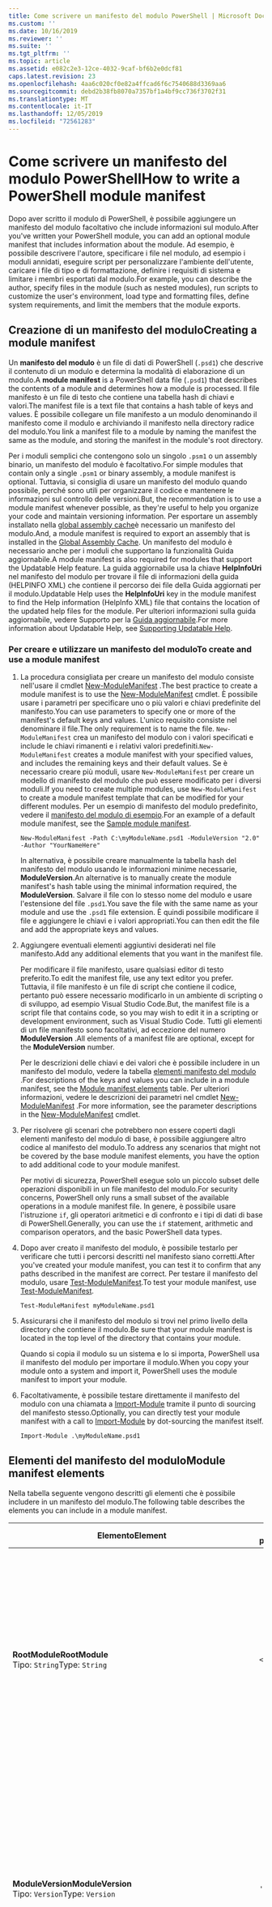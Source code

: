 ```yaml
---
title: Come scrivere un manifesto del modulo PowerShell | Microsoft Docs
ms.custom: ''
ms.date: 10/16/2019
ms.reviewer: ''
ms.suite: ''
ms.tgt_pltfrm: ''
ms.topic: article
ms.assetid: e082c2e3-12ce-4032-9caf-bf6b2e0dcf81
caps.latest.revision: 23
ms.openlocfilehash: 4aa6c020cf0e82a4ffcad6f6c7540688d3369aa6
ms.sourcegitcommit: debd2b38fb8070a7357bf1a4bf9cc736f3702f31
ms.translationtype: MT
ms.contentlocale: it-IT
ms.lasthandoff: 12/05/2019
ms.locfileid: "72561283"
---
```

# <a name="how-to-write-a-powershell-module-manifest"></a><span data-ttu-id="00ab6-102">Come scrivere un manifesto del modulo PowerShell</span><span class="sxs-lookup"><span data-stu-id="00ab6-102">How to write a PowerShell module manifest</span></span>

<span data-ttu-id="00ab6-103">Dopo aver scritto il modulo di PowerShell, è possibile aggiungere un manifesto del modulo facoltativo che include informazioni sul modulo.</span><span class="sxs-lookup"><span data-stu-id="00ab6-103">After you've written your PowerShell module, you can add an optional module manifest that includes information about the module.</span></span> <span data-ttu-id="00ab6-104">Ad esempio, è possibile descrivere l'autore, specificare i file nel modulo, ad esempio i moduli annidati, eseguire script per personalizzare l'ambiente dell'utente, caricare i file di tipo e di formattazione, definire i requisiti di sistema e limitare i membri esportati dal modulo.</span><span class="sxs-lookup"><span data-stu-id="00ab6-104">For example, you can describe the author, specify files in the module (such as nested modules), run scripts to customize the user's environment, load type and formatting files, define system requirements, and limit the members that the module exports.</span></span>

## <a name="creating-a-module-manifest"></a><span data-ttu-id="00ab6-105">Creazione di un manifesto del modulo</span><span class="sxs-lookup"><span data-stu-id="00ab6-105">Creating a module manifest</span></span>

<span data-ttu-id="00ab6-106">Un **manifesto del modulo** è un file di dati di PowerShell (`.psd1`) che descrive il contenuto di un modulo e determina la modalità di elaborazione di un modulo.</span><span class="sxs-lookup"><span data-stu-id="00ab6-106">A **module manifest** is a PowerShell data file (`.psd1`) that describes the contents of a module and determines how a module is processed.</span></span> <span data-ttu-id="00ab6-107">Il file manifesto è un file di testo che contiene una tabella hash di chiavi e valori.</span><span class="sxs-lookup"><span data-stu-id="00ab6-107">The manifest file is a text file that contains a hash table of keys and values.</span></span> <span data-ttu-id="00ab6-108">È possibile collegare un file manifesto a un modulo denominando il manifesto come il modulo e archiviando il manifesto nella directory radice del modulo.</span><span class="sxs-lookup"><span data-stu-id="00ab6-108">You link a manifest file to a module by naming the manifest the same as the module, and storing the manifest in the module's root directory.</span></span>

<span data-ttu-id="00ab6-109">Per i moduli semplici che contengono solo un singolo `.psm1` o un assembly binario, un manifesto del modulo è facoltativo.</span><span class="sxs-lookup"><span data-stu-id="00ab6-109">For simple modules that contain only a single `.psm1` or binary assembly, a module manifest is optional.</span></span> <span data-ttu-id="00ab6-110">Tuttavia, si consiglia di usare un manifesto del modulo quando possibile, perché sono utili per organizzare il codice e mantenere le informazioni sul controllo delle versioni.</span><span class="sxs-lookup"><span data-stu-id="00ab6-110">But, the recommendation is to use a module manifest whenever possible, as they're useful to help you organize your code and maintain versioning information.</span></span> <span data-ttu-id="00ab6-111">Per esportare un assembly installato nella [global assembly cache](/dotnet/framework/app-domains/gac)è necessario un manifesto del modulo.</span><span class="sxs-lookup"><span data-stu-id="00ab6-111">And, a module manifest is required to export an assembly that is installed in the [Global Assembly Cache](/dotnet/framework/app-domains/gac).</span></span> <span data-ttu-id="00ab6-112">Un manifesto del modulo è necessario anche per i moduli che supportano la funzionalità Guida aggiornabile.</span><span class="sxs-lookup"><span data-stu-id="00ab6-112">A module manifest is also required for modules that support the Updatable Help feature.</span></span> <span data-ttu-id="00ab6-113">La guida aggiornabile usa la chiave **HelpInfoUri** nel manifesto del modulo per trovare il file di informazioni della guida (HELPINFO XML) che contiene il percorso dei file della Guida aggiornati per il modulo.</span><span class="sxs-lookup"><span data-stu-id="00ab6-113">Updatable Help uses the **HelpInfoUri** key in the module manifest to find the Help information (HelpInfo XML) file that contains the location of the updated help files for the module.</span></span> <span data-ttu-id="00ab6-114">Per ulteriori informazioni sulla guida aggiornabile, vedere Supporto per la [Guida aggiornabile](./supporting-updatable-help.md).</span><span class="sxs-lookup"><span data-stu-id="00ab6-114">For more information about Updatable Help, see [Supporting Updatable Help](./supporting-updatable-help.md).</span></span>

### <a name="to-create-and-use-a-module-manifest"></a><span data-ttu-id="00ab6-115">Per creare e utilizzare un manifesto del modulo</span><span class="sxs-lookup"><span data-stu-id="00ab6-115">To create and use a module manifest</span></span>

1. <span data-ttu-id="00ab6-116">La procedura consigliata per creare un manifesto del modulo consiste nell'usare il cmdlet [New-ModuleManifest](/powershell/module/Microsoft.PowerShell.Core/New-ModuleManifest) .</span><span class="sxs-lookup"><span data-stu-id="00ab6-116">The best practice to create a module manifest is to use the [New-ModuleManifest](/powershell/module/Microsoft.PowerShell.Core/New-ModuleManifest) cmdlet.</span></span> <span data-ttu-id="00ab6-117">È possibile usare i parametri per specificare uno o più valori e chiavi predefinite del manifesto.</span><span class="sxs-lookup"><span data-stu-id="00ab6-117">You can use parameters to specify one or more of the manifest's default keys and values.</span></span> <span data-ttu-id="00ab6-118">L'unico requisito consiste nel denominare il file.</span><span class="sxs-lookup"><span data-stu-id="00ab6-118">The only requirement is to name the file.</span></span> <span data-ttu-id="00ab6-119">`New-ModuleManifest` crea un manifesto del modulo con i valori specificati e include le chiavi rimanenti e i relativi valori predefiniti.</span><span class="sxs-lookup"><span data-stu-id="00ab6-119">`New-ModuleManifest` creates a module manifest with your specified values, and includes the remaining keys and their default values.</span></span> <span data-ttu-id="00ab6-120">Se è necessario creare più moduli, usare `New-ModuleManifest` per creare un modello di manifesto del modulo che può essere modificato per i diversi moduli.</span><span class="sxs-lookup"><span data-stu-id="00ab6-120">If you need to create multiple modules, use `New-ModuleManifest` to create a module manifest template that can be modified for your different modules.</span></span> <span data-ttu-id="00ab6-121">Per un esempio di manifesto del modulo predefinito, vedere il [manifesto del modulo di esempio](#sample-module-manifest).</span><span class="sxs-lookup"><span data-stu-id="00ab6-121">For an example of a default module manifest, see the [Sample module manifest](#sample-module-manifest).</span></span>

   `New-ModuleManifest -Path C:\myModuleName.psd1 -ModuleVersion "2.0" -Author "YourNameHere"`

   <span data-ttu-id="00ab6-122">In alternativa, è possibile creare manualmente la tabella hash del manifesto del modulo usando le informazioni minime necessarie, **ModuleVersion**.</span><span class="sxs-lookup"><span data-stu-id="00ab6-122">An alternative is to manually create the module manifest's hash table using the minimal information required, the **ModuleVersion**.</span></span> <span data-ttu-id="00ab6-123">Salvare il file con lo stesso nome del modulo e usare l'estensione del file `.psd1`.</span><span class="sxs-lookup"><span data-stu-id="00ab6-123">You save the file with the same name as your module and use the `.psd1` file extension.</span></span> <span data-ttu-id="00ab6-124">È quindi possibile modificare il file e aggiungere le chiavi e i valori appropriati.</span><span class="sxs-lookup"><span data-stu-id="00ab6-124">You can then edit the file and add the appropriate keys and values.</span></span>

1. <span data-ttu-id="00ab6-125">Aggiungere eventuali elementi aggiuntivi desiderati nel file manifesto.</span><span class="sxs-lookup"><span data-stu-id="00ab6-125">Add any additional elements that you want in the manifest file.</span></span>

   <span data-ttu-id="00ab6-126">Per modificare il file manifesto, usare qualsiasi editor di testo preferito.</span><span class="sxs-lookup"><span data-stu-id="00ab6-126">To edit the manifest file, use any text editor you prefer.</span></span> <span data-ttu-id="00ab6-127">Tuttavia, il file manifesto è un file di script che contiene il codice, pertanto può essere necessario modificarlo in un ambiente di scripting o di sviluppo, ad esempio Visual Studio Code.</span><span class="sxs-lookup"><span data-stu-id="00ab6-127">But, the manifest file is a script file that contains code, so you may wish to edit it in a scripting or development environment, such as Visual Studio Code.</span></span> <span data-ttu-id="00ab6-128">Tutti gli elementi di un file manifesto sono facoltativi, ad eccezione del numero **ModuleVersion** .</span><span class="sxs-lookup"><span data-stu-id="00ab6-128">All elements of a manifest file are optional, except for the **ModuleVersion** number.</span></span>

   <span data-ttu-id="00ab6-129">Per le descrizioni delle chiavi e dei valori che è possibile includere in un manifesto del modulo, vedere la tabella [elementi manifesto del modulo](#module-manifest-elements) .</span><span class="sxs-lookup"><span data-stu-id="00ab6-129">For descriptions of the keys and values you can include in a module manifest, see the [Module manifest elements](#module-manifest-elements) table.</span></span> <span data-ttu-id="00ab6-130">Per ulteriori informazioni, vedere le descrizioni dei parametri nel cmdlet [New-ModuleManifest](/powershell/module/Microsoft.PowerShell.Core/New-ModuleManifest) .</span><span class="sxs-lookup"><span data-stu-id="00ab6-130">For more information, see the parameter descriptions in the [New-ModuleManifest](/powershell/module/Microsoft.PowerShell.Core/New-ModuleManifest) cmdlet.</span></span>

1. <span data-ttu-id="00ab6-131">Per risolvere gli scenari che potrebbero non essere coperti dagli elementi manifesto del modulo di base, è possibile aggiungere altro codice al manifesto del modulo.</span><span class="sxs-lookup"><span data-stu-id="00ab6-131">To address any scenarios that might not be covered by the base module manifest elements, you have the option to add additional code to your module manifest.</span></span>

   <span data-ttu-id="00ab6-132">Per motivi di sicurezza, PowerShell esegue solo un piccolo subset delle operazioni disponibili in un file manifesto del modulo.</span><span class="sxs-lookup"><span data-stu-id="00ab6-132">For security concerns, PowerShell only runs a small subset of the available operations in a module manifest file.</span></span> <span data-ttu-id="00ab6-133">In genere, è possibile usare l'istruzione `if`, gli operatori aritmetici e di confronto e i tipi di dati di base di PowerShell.</span><span class="sxs-lookup"><span data-stu-id="00ab6-133">Generally, you can use the `if` statement, arithmetic and comparison operators, and the basic PowerShell data types.</span></span>

1. <span data-ttu-id="00ab6-134">Dopo aver creato il manifesto del modulo, è possibile testarlo per verificare che tutti i percorsi descritti nel manifesto siano corretti.</span><span class="sxs-lookup"><span data-stu-id="00ab6-134">After you've created your module manifest, you can test it to confirm that any paths described in the manifest are correct.</span></span> <span data-ttu-id="00ab6-135">Per testare il manifesto del modulo, usare [Test-ModuleManifest](/powershell/module/Microsoft.PowerShell.Core/Test-ModuleManifest).</span><span class="sxs-lookup"><span data-stu-id="00ab6-135">To test your module manifest, use [Test-ModuleManifest](/powershell/module/Microsoft.PowerShell.Core/Test-ModuleManifest).</span></span>

   `Test-ModuleManifest myModuleName.psd1`

1. <span data-ttu-id="00ab6-136">Assicurarsi che il manifesto del modulo si trovi nel primo livello della directory che contiene il modulo.</span><span class="sxs-lookup"><span data-stu-id="00ab6-136">Be sure that your module manifest is located in the top level of the directory that contains your module.</span></span>

   <span data-ttu-id="00ab6-137">Quando si copia il modulo su un sistema e lo si importa, PowerShell usa il manifesto del modulo per importare il modulo.</span><span class="sxs-lookup"><span data-stu-id="00ab6-137">When you copy your module onto a system and import it, PowerShell uses the module manifest to import your module.</span></span>

1. <span data-ttu-id="00ab6-138">Facoltativamente, è possibile testare direttamente il manifesto del modulo con una chiamata a [Import-Module](/powershell/module/Microsoft.PowerShell.Core/Import-Module) tramite il punto di sourcing del manifesto stesso.</span><span class="sxs-lookup"><span data-stu-id="00ab6-138">Optionally, you can directly test your module manifest with a call to [Import-Module](/powershell/module/Microsoft.PowerShell.Core/Import-Module) by dot-sourcing the manifest itself.</span></span>

   `Import-Module .\myModuleName.psd1`

## <a name="module-manifest-elements"></a><span data-ttu-id="00ab6-139">Elementi del manifesto del modulo</span><span class="sxs-lookup"><span data-stu-id="00ab6-139">Module manifest elements</span></span>

<span data-ttu-id="00ab6-140">Nella tabella seguente vengono descritti gli elementi che è possibile includere in un manifesto del modulo.</span><span class="sxs-lookup"><span data-stu-id="00ab6-140">The following table describes the elements you can include in a module manifest.</span></span>

|<span data-ttu-id="00ab6-141">Elemento</span><span class="sxs-lookup"><span data-stu-id="00ab6-141">Element</span></span>|<span data-ttu-id="00ab6-142">Valore predefinito</span><span class="sxs-lookup"><span data-stu-id="00ab6-142">Default</span></span>|<span data-ttu-id="00ab6-143">Description</span><span class="sxs-lookup"><span data-stu-id="00ab6-143">Description</span></span>|
|-------------|-------------|-----------------|
|<span data-ttu-id="00ab6-144">**RootModule**</span><span class="sxs-lookup"><span data-stu-id="00ab6-144">**RootModule**</span></span><br /> <span data-ttu-id="00ab6-145">Tipo: `String`</span><span class="sxs-lookup"><span data-stu-id="00ab6-145">Type: `String`</span></span>|`<empty string>`|<span data-ttu-id="00ab6-146">File del modulo di script o del modulo binario associato a questo manifesto.</span><span class="sxs-lookup"><span data-stu-id="00ab6-146">Script module or binary module file associated with this manifest.</span></span> <span data-ttu-id="00ab6-147">Le versioni precedenti di PowerShell denominavano questo elemento **ModuleToProcess**.</span><span class="sxs-lookup"><span data-stu-id="00ab6-147">Previous versions of PowerShell called this element the **ModuleToProcess**.</span></span><br /> <span data-ttu-id="00ab6-148">I tipi possibili per il modulo radice possono essere vuoti, che consente di creare un modulo **manifesto** , il nome di un modulo di script (`.psm1`) o il nome di un modulo binario (`.exe` o `.dll`).</span><span class="sxs-lookup"><span data-stu-id="00ab6-148">Possible types for the root module can be empty, which creates a **Manifest** module, the name of a script module (`.psm1`), or the name of a binary module (`.exe` or `.dll`).</span></span> <span data-ttu-id="00ab6-149">L'inserimento del nome di un manifesto del modulo (`.psd1`) o di un file di script (`.ps1`) in questo elemento causa un errore.</span><span class="sxs-lookup"><span data-stu-id="00ab6-149">Placing the name of a module manifest (`.psd1`) or a script file (`.ps1`) in this element causes an error.</span></span> <br /> <span data-ttu-id="00ab6-150">Esempio: `RootModule = 'ScriptModule.psm1'`</span><span class="sxs-lookup"><span data-stu-id="00ab6-150">Example: `RootModule = 'ScriptModule.psm1'`</span></span>|
|<span data-ttu-id="00ab6-151">**ModuleVersion**</span><span class="sxs-lookup"><span data-stu-id="00ab6-151">**ModuleVersion**</span></span><br /> <span data-ttu-id="00ab6-152">Tipo: `Version`</span><span class="sxs-lookup"><span data-stu-id="00ab6-152">Type: `Version`</span></span>|`'0.0.1'`|<span data-ttu-id="00ab6-153">Numero di versione del modulo.</span><span class="sxs-lookup"><span data-stu-id="00ab6-153">Version number of this module.</span></span> <span data-ttu-id="00ab6-154">Se non si specifica un valore, `New-ModuleManifest` usa il valore predefinito.</span><span class="sxs-lookup"><span data-stu-id="00ab6-154">If a value isn't specified, `New-ModuleManifest` uses the default.</span></span> <span data-ttu-id="00ab6-155">La stringa deve essere in grado di eseguire la conversione al tipo `Version` ad esempio `#.#.#.#.#`.</span><span class="sxs-lookup"><span data-stu-id="00ab6-155">The string must be able to convert to the type `Version` for example `#.#.#.#.#`.</span></span> <span data-ttu-id="00ab6-156">`Import-Module` carica il primo modulo rilevato nell' **$PSModulePath** che corrisponde al nome e ha almeno un valore di **ModuleVersion**come parametro **MinimumVersion** .</span><span class="sxs-lookup"><span data-stu-id="00ab6-156">`Import-Module` loads the first module it finds on the **$PSModulePath** that matches the name, and has at least as high a **ModuleVersion**, as the **MinimumVersion** parameter.</span></span> <span data-ttu-id="00ab6-157">Per importare una versione specifica, usare il parametro **RequiredVersion** del cmdlet `Import-Module`.</span><span class="sxs-lookup"><span data-stu-id="00ab6-157">To import a specific version, use the `Import-Module` cmdlet's **RequiredVersion** parameter.</span></span><br /> <span data-ttu-id="00ab6-158">Esempio: `ModuleVersion = '1.0'`</span><span class="sxs-lookup"><span data-stu-id="00ab6-158">Example: `ModuleVersion = '1.0'`</span></span>|
|<span data-ttu-id="00ab6-159">**GUID**</span><span class="sxs-lookup"><span data-stu-id="00ab6-159">**GUID**</span></span><br /> <span data-ttu-id="00ab6-160">Tipo: `GUID`</span><span class="sxs-lookup"><span data-stu-id="00ab6-160">Type: `GUID`</span></span>|`'<GUID>'`|<span data-ttu-id="00ab6-161">ID usato per identificare in modo univoco il modulo.</span><span class="sxs-lookup"><span data-stu-id="00ab6-161">ID used to uniquely identify this module.</span></span> <span data-ttu-id="00ab6-162">Se non si specifica un valore, `New-ModuleManifest` genera automaticamente il valore.</span><span class="sxs-lookup"><span data-stu-id="00ab6-162">If a value isn't specified, `New-ModuleManifest` autogenerates the value.</span></span> <span data-ttu-id="00ab6-163">Attualmente non è possibile importare un modulo per **GUID**.</span><span class="sxs-lookup"><span data-stu-id="00ab6-163">You can't currently import a module by **GUID**.</span></span> <br /> <span data-ttu-id="00ab6-164">Esempio: `GUID = 'cfc45206-1e49-459d-a8ad-5b571ef94857'`</span><span class="sxs-lookup"><span data-stu-id="00ab6-164">Example: `GUID = 'cfc45206-1e49-459d-a8ad-5b571ef94857'`</span></span>|
|<span data-ttu-id="00ab6-165">**Autore**</span><span class="sxs-lookup"><span data-stu-id="00ab6-165">**Author**</span></span><br /> <span data-ttu-id="00ab6-166">Tipo: `String`</span><span class="sxs-lookup"><span data-stu-id="00ab6-166">Type: `String`</span></span>|`'<Current user>'`|<span data-ttu-id="00ab6-167">Autore del modulo.</span><span class="sxs-lookup"><span data-stu-id="00ab6-167">Author of this module.</span></span> <span data-ttu-id="00ab6-168">Se non si specifica un valore, `New-ModuleManifest` utilizza l'utente corrente.</span><span class="sxs-lookup"><span data-stu-id="00ab6-168">If a value isn't specified, `New-ModuleManifest` uses the current user.</span></span> <br /> <span data-ttu-id="00ab6-169">Esempio: `Author = 'AuthorNameHere'`</span><span class="sxs-lookup"><span data-stu-id="00ab6-169">Example: `Author = 'AuthorNameHere'`</span></span>|
|<span data-ttu-id="00ab6-170">**CompanyName**</span><span class="sxs-lookup"><span data-stu-id="00ab6-170">**CompanyName**</span></span><br /> <span data-ttu-id="00ab6-171">Tipo: `String`</span><span class="sxs-lookup"><span data-stu-id="00ab6-171">Type: `String`</span></span>|`'Unknown'`|<span data-ttu-id="00ab6-172">Società o fornitore di questo modulo.</span><span class="sxs-lookup"><span data-stu-id="00ab6-172">Company or vendor of this module.</span></span> <span data-ttu-id="00ab6-173">Se non si specifica un valore, `New-ModuleManifest` usa il valore predefinito.</span><span class="sxs-lookup"><span data-stu-id="00ab6-173">If a value isn't specified, `New-ModuleManifest` uses the default.</span></span><br /> <span data-ttu-id="00ab6-174">Esempio: `CompanyName = 'Fabrikam'`</span><span class="sxs-lookup"><span data-stu-id="00ab6-174">Example: `CompanyName = 'Fabrikam'`</span></span>|
|<span data-ttu-id="00ab6-175">**Copyright**</span><span class="sxs-lookup"><span data-stu-id="00ab6-175">**Copyright**</span></span><br /> <span data-ttu-id="00ab6-176">Tipo: `String`</span><span class="sxs-lookup"><span data-stu-id="00ab6-176">Type: `String`</span></span>|`'(c) <Author>. All rights reserved.'`| <span data-ttu-id="00ab6-177">Dichiarazione del copyright per questo modulo.</span><span class="sxs-lookup"><span data-stu-id="00ab6-177">Copyright statement for this module.</span></span> <span data-ttu-id="00ab6-178">Se non si specifica un valore, `New-ModuleManifest` utilizza l'impostazione predefinita con l'utente corrente come `<Author>`.</span><span class="sxs-lookup"><span data-stu-id="00ab6-178">If a value isn't specified, `New-ModuleManifest` uses the default with the current user as the `<Author>`.</span></span> <span data-ttu-id="00ab6-179">Per specificare un autore, usare il parametro **Author** .</span><span class="sxs-lookup"><span data-stu-id="00ab6-179">To specify an author, use the **Author** parameter.</span></span> <br /> <span data-ttu-id="00ab6-180">Esempio: `Copyright = '2019 AuthorName. All rights reserved.'`</span><span class="sxs-lookup"><span data-stu-id="00ab6-180">Example: `Copyright = '2019 AuthorName. All rights reserved.'`</span></span>|
|<span data-ttu-id="00ab6-181">**Descrizione**</span><span class="sxs-lookup"><span data-stu-id="00ab6-181">**Description**</span></span><br /> <span data-ttu-id="00ab6-182">Tipo: `String`</span><span class="sxs-lookup"><span data-stu-id="00ab6-182">Type: `String`</span></span>|`<empty string>`|<span data-ttu-id="00ab6-183">Descrizione della funzionalità fornita da questo modulo.</span><span class="sxs-lookup"><span data-stu-id="00ab6-183">Description of the functionality provided by this module.</span></span><br /> <span data-ttu-id="00ab6-184">Esempio: `Description = 'This is the module's description.'`</span><span class="sxs-lookup"><span data-stu-id="00ab6-184">Example: `Description = 'This is the module's description.'`</span></span>|
|<span data-ttu-id="00ab6-185">**PowerShellVersion**</span><span class="sxs-lookup"><span data-stu-id="00ab6-185">**PowerShellVersion**</span></span><br /> <span data-ttu-id="00ab6-186">Tipo: `Version`</span><span class="sxs-lookup"><span data-stu-id="00ab6-186">Type: `Version`</span></span>|`<empty string>`|<span data-ttu-id="00ab6-187">Versione minima del motore di PowerShell richiesta da questo modulo.</span><span class="sxs-lookup"><span data-stu-id="00ab6-187">Minimum version of the PowerShell engine required by this module.</span></span> <span data-ttu-id="00ab6-188">I valori validi sono 1,0, 2,0, 3,0, 4,0, 5,0, 5,1, 6 e 7.</span><span class="sxs-lookup"><span data-stu-id="00ab6-188">Valid values are 1.0, 2.0, 3.0, 4.0, 5.0, 5.1, 6, and 7.</span></span><br /> <span data-ttu-id="00ab6-189">Esempio: `PowerShellVersion = '5.0'`</span><span class="sxs-lookup"><span data-stu-id="00ab6-189">Example: `PowerShellVersion = '5.0'`</span></span>|
|<span data-ttu-id="00ab6-190">**PowerShellHostName**</span><span class="sxs-lookup"><span data-stu-id="00ab6-190">**PowerShellHostName**</span></span><br /> <span data-ttu-id="00ab6-191">Tipo: `String`</span><span class="sxs-lookup"><span data-stu-id="00ab6-191">Type: `String`</span></span>|`<empty string>`|<span data-ttu-id="00ab6-192">Nome dell'host PowerShell richiesto da questo modulo.</span><span class="sxs-lookup"><span data-stu-id="00ab6-192">Name of the PowerShell host required by this module.</span></span> <span data-ttu-id="00ab6-193">Questo nome viene fornito da PowerShell.</span><span class="sxs-lookup"><span data-stu-id="00ab6-193">This name is provided by PowerShell.</span></span> <span data-ttu-id="00ab6-194">Per trovare il nome di un programma host, nel programma digitare: `$host.name`.</span><span class="sxs-lookup"><span data-stu-id="00ab6-194">To find the name of a host program, in the program, type: `$host.name`.</span></span><br /> <span data-ttu-id="00ab6-195">Esempio: `PowerShellHostName = 'ConsoleHost'`</span><span class="sxs-lookup"><span data-stu-id="00ab6-195">Example: `PowerShellHostName = 'ConsoleHost'`</span></span>|
|<span data-ttu-id="00ab6-196">**PowerShellHostVersion**</span><span class="sxs-lookup"><span data-stu-id="00ab6-196">**PowerShellHostVersion**</span></span><br /> <span data-ttu-id="00ab6-197">Tipo: `Version`</span><span class="sxs-lookup"><span data-stu-id="00ab6-197">Type: `Version`</span></span>|`<empty string>`|<span data-ttu-id="00ab6-198">Versione minima dell'host PowerShell richiesta da questo modulo.</span><span class="sxs-lookup"><span data-stu-id="00ab6-198">Minimum version of the PowerShell host required by this module.</span></span><br /> <span data-ttu-id="00ab6-199">Esempio: `PowerShellHostVersion = '2.0'`</span><span class="sxs-lookup"><span data-stu-id="00ab6-199">Example: `PowerShellHostVersion = '2.0'`</span></span>|
|<span data-ttu-id="00ab6-200">**DotNetFrameworkVersion**</span><span class="sxs-lookup"><span data-stu-id="00ab6-200">**DotNetFrameworkVersion**</span></span><br /> <span data-ttu-id="00ab6-201">Tipo: `Version`</span><span class="sxs-lookup"><span data-stu-id="00ab6-201">Type: `Version`</span></span>|`<empty string>`|<span data-ttu-id="00ab6-202">Versione minima di Microsoft .NET Framework richiesta da questo modulo.</span><span class="sxs-lookup"><span data-stu-id="00ab6-202">Minimum version of Microsoft .NET Framework required by this module.</span></span> <span data-ttu-id="00ab6-203">Questo prerequisito è valido solo per l'edizione desktop di PowerShell, ad esempio PowerShell 5,1.</span><span class="sxs-lookup"><span data-stu-id="00ab6-203">This prerequisite is valid for the PowerShell Desktop edition only, such as PowerShell 5.1.</span></span><br /> <span data-ttu-id="00ab6-204">Esempio: `DotNetFrameworkVersion = '3.5'`</span><span class="sxs-lookup"><span data-stu-id="00ab6-204">Example: `DotNetFrameworkVersion = '3.5'`</span></span>|
|<span data-ttu-id="00ab6-205">**CLRVersion**</span><span class="sxs-lookup"><span data-stu-id="00ab6-205">**CLRVersion**</span></span><br /> <span data-ttu-id="00ab6-206">Tipo: `Version`</span><span class="sxs-lookup"><span data-stu-id="00ab6-206">Type: `Version`</span></span>|`<empty string>`|<span data-ttu-id="00ab6-207">Versione minima del Common Language Runtime (CLR) richiesta da questo modulo.</span><span class="sxs-lookup"><span data-stu-id="00ab6-207">Minimum version of the common language runtime (CLR) required by this module.</span></span> <span data-ttu-id="00ab6-208">Questo prerequisito è valido solo per l'edizione desktop di PowerShell, ad esempio PowerShell 5,1.</span><span class="sxs-lookup"><span data-stu-id="00ab6-208">This prerequisite is valid for the PowerShell Desktop edition only, such as PowerShell 5.1.</span></span><br /> <span data-ttu-id="00ab6-209">Esempio: `CLRVersion = '3.5'`</span><span class="sxs-lookup"><span data-stu-id="00ab6-209">Example: `CLRVersion = '3.5'`</span></span>|
|<span data-ttu-id="00ab6-210">**ProcessorArchitecture**</span><span class="sxs-lookup"><span data-stu-id="00ab6-210">**ProcessorArchitecture**</span></span><br /> <span data-ttu-id="00ab6-211">Tipo: `ProcessorArchitecture`</span><span class="sxs-lookup"><span data-stu-id="00ab6-211">Type: `ProcessorArchitecture`</span></span>|`<empty string>`|<span data-ttu-id="00ab6-212">Architettura del processore (nessuno, x86, amd64) richiesta da questo modulo.</span><span class="sxs-lookup"><span data-stu-id="00ab6-212">Processor architecture (None, X86, Amd64) required by this module.</span></span> <span data-ttu-id="00ab6-213">I valori validi sono x86, AMD64, ARM, IA64, MSIL e nessuno (sconosciuto o non specificato).</span><span class="sxs-lookup"><span data-stu-id="00ab6-213">Valid values are x86, AMD64, Arm, IA64, MSIL, and None (unknown or unspecified).</span></span><br /> <span data-ttu-id="00ab6-214">Esempio: `ProcessorArchitecture = 'x86'`</span><span class="sxs-lookup"><span data-stu-id="00ab6-214">Example: `ProcessorArchitecture = 'x86'`</span></span>|
|<span data-ttu-id="00ab6-215">**RequiredModules**</span><span class="sxs-lookup"><span data-stu-id="00ab6-215">**RequiredModules**</span></span><br /> <span data-ttu-id="00ab6-216">Tipo: `Object[]`</span><span class="sxs-lookup"><span data-stu-id="00ab6-216">Type: `Object[]`</span></span>|`@()`|<span data-ttu-id="00ab6-217">Moduli che devono essere importati nell'ambiente globale prima di importare il modulo.</span><span class="sxs-lookup"><span data-stu-id="00ab6-217">Modules that must be imported into the global environment prior to importing this module.</span></span> <span data-ttu-id="00ab6-218">Verranno caricati tutti i moduli elencati a meno che non siano già stati caricati.</span><span class="sxs-lookup"><span data-stu-id="00ab6-218">This loads any modules listed unless they've already been loaded.</span></span> <span data-ttu-id="00ab6-219">Ad esempio alcuni moduli potrebbero essere già stati caricati da un modulo diverso.</span><span class="sxs-lookup"><span data-stu-id="00ab6-219">For example, some modules may already be loaded by a different module.</span></span> <span data-ttu-id="00ab6-220">È possibile specificare una versione specifica da caricare utilizzando `RequiredVersion` anziché `ModuleVersion`.</span><span class="sxs-lookup"><span data-stu-id="00ab6-220">It's possible to specify a specific version to load using `RequiredVersion` rather than `ModuleVersion`.</span></span> <span data-ttu-id="00ab6-221">Quando si utilizza `ModuleVersion`, viene caricata la versione più recente disponibile con almeno la versione specificata.</span><span class="sxs-lookup"><span data-stu-id="00ab6-221">When `ModuleVersion` is used it will load the newest version available with a minimum of the version specified.</span></span> <span data-ttu-id="00ab6-222">È possibile combinare stringhe e tabelle hash nel valore del parametro.</span><span class="sxs-lookup"><span data-stu-id="00ab6-222">You can combine strings and hash tables in the parameter value.</span></span><br /> <span data-ttu-id="00ab6-223">Esempio: `RequiredModules = @("MyModule", @{ModuleName="MyDependentModule"; ModuleVersion="2.0"; GUID="cfc45206-1e49-459d-a8ad-5b571ef94857"})`</span><span class="sxs-lookup"><span data-stu-id="00ab6-223">Example: `RequiredModules = @("MyModule", @{ModuleName="MyDependentModule"; ModuleVersion="2.0"; GUID="cfc45206-1e49-459d-a8ad-5b571ef94857"})`</span></span><br /> <span data-ttu-id="00ab6-224">Esempio: `RequiredModules = @("MyModule", @{ModuleName="MyDependentModule"; RequiredVersion="1.5"; GUID="cfc45206-1e49-459d-a8ad-5b571ef94857"})`</span><span class="sxs-lookup"><span data-stu-id="00ab6-224">Example: `RequiredModules = @("MyModule", @{ModuleName="MyDependentModule"; RequiredVersion="1.5"; GUID="cfc45206-1e49-459d-a8ad-5b571ef94857"})`</span></span>|
|<span data-ttu-id="00ab6-225">**RequiredAssemblies**</span><span class="sxs-lookup"><span data-stu-id="00ab6-225">**RequiredAssemblies**</span></span><br /> <span data-ttu-id="00ab6-226">Tipo: `String[]`</span><span class="sxs-lookup"><span data-stu-id="00ab6-226">Type: `String[]`</span></span>|`@()`|<span data-ttu-id="00ab6-227">Assembly che devono essere caricati prima di importare il modulo.</span><span class="sxs-lookup"><span data-stu-id="00ab6-227">Assemblies that must be loaded prior to importing this module.</span></span> <span data-ttu-id="00ab6-228">Specifica i nomi di file di assembly (`.dll`) richiesti dal modulo.</span><span class="sxs-lookup"><span data-stu-id="00ab6-228">Specifies the assembly (`.dll`) file names that the module requires.</span></span><br /> <span data-ttu-id="00ab6-229">PowerShell carica gli assembly specificati prima di aggiornare tipi o formati, importare moduli nidificati o importare il file di modulo specificato nel valore della chiave RootModule.</span><span class="sxs-lookup"><span data-stu-id="00ab6-229">PowerShell loads the specified assemblies before updating types or formats, importing nested modules, or importing the module file that is specified in the value of the RootModule key.</span></span> <span data-ttu-id="00ab6-230">Usare questo parametro per elencare tutti gli assembly richiesti dal modulo.</span><span class="sxs-lookup"><span data-stu-id="00ab6-230">Use this parameter to list all the assemblies that the module requires.</span></span><br /> <span data-ttu-id="00ab6-231">Esempio: `RequiredAssemblies = @("assembly1.dll", "assembly2.dll", "assembly3.dll")`</span><span class="sxs-lookup"><span data-stu-id="00ab6-231">Example: `RequiredAssemblies = @("assembly1.dll", "assembly2.dll", "assembly3.dll")`</span></span>|
|<span data-ttu-id="00ab6-232">**ScriptsToProcess**</span><span class="sxs-lookup"><span data-stu-id="00ab6-232">**ScriptsToProcess**</span></span><br /> <span data-ttu-id="00ab6-233">Tipo: `String[]`</span><span class="sxs-lookup"><span data-stu-id="00ab6-233">Type: `String[]`</span></span>|`@()`|<span data-ttu-id="00ab6-234">Script (`.ps1`) file che vengono eseguiti nello stato sessione del chiamante quando viene importato il modulo.</span><span class="sxs-lookup"><span data-stu-id="00ab6-234">Script (`.ps1`) files that are run in the caller's session state when the module is imported.</span></span> <span data-ttu-id="00ab6-235">Potrebbe trattarsi dello stato della sessione globale o, per i moduli nidificati, dello stato della sessione di un altro modulo.</span><span class="sxs-lookup"><span data-stu-id="00ab6-235">This could be the global session state or, for nested modules, the session state of another module.</span></span> <span data-ttu-id="00ab6-236">È possibile usare questi script per preparare un ambiente Analogamente a come si può usare uno script di accesso.</span><span class="sxs-lookup"><span data-stu-id="00ab6-236">You can use these scripts to prepare an environment just as you might use a log in script.</span></span><br /> <span data-ttu-id="00ab6-237">Questi script vengono eseguiti prima del caricamento di uno dei moduli elencati nel manifesto.</span><span class="sxs-lookup"><span data-stu-id="00ab6-237">These scripts are run before any of the modules listed in the manifest are loaded.</span></span> <br /> <span data-ttu-id="00ab6-238">Esempio: `ScriptsToProcess = @("script1.ps1", "script2.ps1", "script3.ps1")`</span><span class="sxs-lookup"><span data-stu-id="00ab6-238">Example: `ScriptsToProcess = @("script1.ps1", "script2.ps1", "script3.ps1")`</span></span>|
|<span data-ttu-id="00ab6-239">**TypesToProcess**</span><span class="sxs-lookup"><span data-stu-id="00ab6-239">**TypesToProcess**</span></span><br /> <span data-ttu-id="00ab6-240">Tipo: `String[]`</span><span class="sxs-lookup"><span data-stu-id="00ab6-240">Type: `String[]`</span></span>|`@()`|<span data-ttu-id="00ab6-241">Digitare i file (`.ps1xml`) da caricare durante l'importazione del modulo.</span><span class="sxs-lookup"><span data-stu-id="00ab6-241">Type files (`.ps1xml`) to be loaded when importing this module.</span></span> <br /> <span data-ttu-id="00ab6-242">Esempio: `TypesToProcess = @("type1.ps1xml", "type2.ps1xml", "type3.ps1xml")`</span><span class="sxs-lookup"><span data-stu-id="00ab6-242">Example: `TypesToProcess = @("type1.ps1xml", "type2.ps1xml", "type3.ps1xml")`</span></span>|
|<span data-ttu-id="00ab6-243">**FormatsToProcess**</span><span class="sxs-lookup"><span data-stu-id="00ab6-243">**FormatsToProcess**</span></span><br /> <span data-ttu-id="00ab6-244">Tipo: `String[]`</span><span class="sxs-lookup"><span data-stu-id="00ab6-244">Type: `String[]`</span></span>|`@()`|<span data-ttu-id="00ab6-245">File di formato (`.ps1xml`) da caricare durante l'importazione del modulo.</span><span class="sxs-lookup"><span data-stu-id="00ab6-245">Format files (`.ps1xml`) to be loaded when importing this module.</span></span> <br /> <span data-ttu-id="00ab6-246">Esempio: `FormatsToProcess = @("format1.ps1xml", "format2.ps1xml", "format3.ps1xml")`</span><span class="sxs-lookup"><span data-stu-id="00ab6-246">Example: `FormatsToProcess = @("format1.ps1xml", "format2.ps1xml", "format3.ps1xml")`</span></span>|
|<span data-ttu-id="00ab6-247">**NestedModules**</span><span class="sxs-lookup"><span data-stu-id="00ab6-247">**NestedModules**</span></span><br /> <span data-ttu-id="00ab6-248">Tipo: `Object[]`</span><span class="sxs-lookup"><span data-stu-id="00ab6-248">Type: `Object[]`</span></span>|`@()`|<span data-ttu-id="00ab6-249">Moduli da importare come moduli annidati del modulo specificato in **RootModule** (alias:**ModuleToProcess**).</span><span class="sxs-lookup"><span data-stu-id="00ab6-249">Modules to import as nested modules of the module specified in **RootModule** (alias:**ModuleToProcess**).</span></span><br /> <span data-ttu-id="00ab6-250">L'aggiunta di un nome di modulo a questo elemento è simile alla chiamata di `Import-Module` dall'interno dello script o del codice dell'assembly.</span><span class="sxs-lookup"><span data-stu-id="00ab6-250">Adding a module name to this element is similar to calling `Import-Module` from within your script or assembly code.</span></span> <span data-ttu-id="00ab6-251">La differenza principale con un file manifesto è che è più semplice vedere ciò che si sta caricando.</span><span class="sxs-lookup"><span data-stu-id="00ab6-251">The main difference by using a manifest file is that it's easier to see what you're loading.</span></span> <span data-ttu-id="00ab6-252">Se il caricamento di un modulo non riesce, non sarà ancora stato caricato il modulo effettivo.</span><span class="sxs-lookup"><span data-stu-id="00ab6-252">And, if a module fails to load, you will not yet have loaded your actual module.</span></span><br /> <span data-ttu-id="00ab6-253">Oltre ad altri moduli, è anche possibile caricare i file di script (`.ps1`) qui.</span><span class="sxs-lookup"><span data-stu-id="00ab6-253">In addition to other modules, you may also load script (`.ps1`) files here.</span></span> <span data-ttu-id="00ab6-254">Questi file vengono eseguiti nel contesto del modulo radice.</span><span class="sxs-lookup"><span data-stu-id="00ab6-254">These files will execute in the context of the root module.</span></span> <span data-ttu-id="00ab6-255">Equivale a punteggiare lo script nel modulo radice.</span><span class="sxs-lookup"><span data-stu-id="00ab6-255">This is equivalent to dot sourcing the script in your root module.</span></span> <br /> <span data-ttu-id="00ab6-256">Esempio: `NestedModules = @("script.ps1", @{ModuleName="MyModule"; ModuleVersion="1.0.0.0"; GUID="50cdb55f-5ab7-489f-9e94-4ec21ff51e59"})`</span><span class="sxs-lookup"><span data-stu-id="00ab6-256">Example: `NestedModules = @("script.ps1", @{ModuleName="MyModule"; ModuleVersion="1.0.0.0"; GUID="50cdb55f-5ab7-489f-9e94-4ec21ff51e59"})`</span></span>|
|<span data-ttu-id="00ab6-257">**FunctionsToExport**</span><span class="sxs-lookup"><span data-stu-id="00ab6-257">**FunctionsToExport**</span></span><br /> <span data-ttu-id="00ab6-258">Tipo: `String[]`</span><span class="sxs-lookup"><span data-stu-id="00ab6-258">Type: `String[]`</span></span>|`@()`|<span data-ttu-id="00ab6-259">Specifica le funzioni da esportare da questo modulo, per ottenere prestazioni ottimali, non utilizzare caratteri jolly e non eliminare la voce, utilizzare una matrice vuota se non sono presenti funzioni da esportare.</span><span class="sxs-lookup"><span data-stu-id="00ab6-259">Specifies the functions to export from this module, for best performance, do not use wildcards and do not delete the entry, use an empty array if there are no functions to export.</span></span> <span data-ttu-id="00ab6-260">Per impostazione predefinita, non viene esportata alcuna funzione.</span><span class="sxs-lookup"><span data-stu-id="00ab6-260">By default, no functions are exported.</span></span> <span data-ttu-id="00ab6-261">È possibile usare questa chiave per elencare le funzioni esportate dal modulo.</span><span class="sxs-lookup"><span data-stu-id="00ab6-261">You can use this key to list the functions that are exported by the module.</span></span><br /> <span data-ttu-id="00ab6-262">Il modulo Esporta le funzioni nello stato sessione del chiamante.</span><span class="sxs-lookup"><span data-stu-id="00ab6-262">The module exports the functions to the caller's session state.</span></span> <span data-ttu-id="00ab6-263">Lo stato della sessione del chiamante può essere lo stato della sessione globale o, per i moduli nidificati, lo stato della sessione di un altro modulo.</span><span class="sxs-lookup"><span data-stu-id="00ab6-263">The caller's session state can be the global session state or, for nested modules, the session state of another module.</span></span> <span data-ttu-id="00ab6-264">Quando si concatenano i moduli annidati, tutte le funzioni esportate da un modulo annidato verranno esportate nello stato sessione globale, a meno che un modulo nella catena non limiti la funzione tramite la chiave **FunctionsToExport** .</span><span class="sxs-lookup"><span data-stu-id="00ab6-264">When chaining nested modules, all functions that are exported by a nested module will be exported to the global session state unless a module in the chain restricts the function by using the **FunctionsToExport** key.</span></span><br /> <span data-ttu-id="00ab6-265">Se il manifesto Esporta alias per le funzioni, questa chiave può rimuovere le funzioni i cui alias sono elencate nella chiave **AliasesToExport** , ma questa chiave non può aggiungere alias di funzione all'elenco.</span><span class="sxs-lookup"><span data-stu-id="00ab6-265">If the manifest exports aliases for the functions, this key can remove functions whose aliases are listed in the **AliasesToExport** key, but this key cannot add function aliases to the list.</span></span> <br /> <span data-ttu-id="00ab6-266">Esempio: `FunctionsToExport = @("function1", "function2", "function3")`</span><span class="sxs-lookup"><span data-stu-id="00ab6-266">Example: `FunctionsToExport = @("function1", "function2", "function3")`</span></span>|
|<span data-ttu-id="00ab6-267">**CmdletsToExport**</span><span class="sxs-lookup"><span data-stu-id="00ab6-267">**CmdletsToExport**</span></span><br /> <span data-ttu-id="00ab6-268">Tipo: `String[]`</span><span class="sxs-lookup"><span data-stu-id="00ab6-268">Type: `String[]`</span></span>|`@()`|<span data-ttu-id="00ab6-269">Specifica i cmdlet da esportare da questo modulo, per ottenere prestazioni ottimali, non utilizzare caratteri jolly e non eliminare la voce, utilizzare una matrice vuota se non sono presenti cmdlet da esportare.</span><span class="sxs-lookup"><span data-stu-id="00ab6-269">Specifies the cmdlets to export from this module, for best performance, do not use wildcards and do not delete the entry, use an empty array if there are no cmdlets to export.</span></span> <span data-ttu-id="00ab6-270">Per impostazione predefinita, non viene esportato alcun cmdlet.</span><span class="sxs-lookup"><span data-stu-id="00ab6-270">By default, no cmdlets are exported.</span></span> <span data-ttu-id="00ab6-271">È possibile usare questa chiave per elencare i cmdlet che vengono esportati dal modulo.</span><span class="sxs-lookup"><span data-stu-id="00ab6-271">You can use this key to list the cmdlets that are exported by the module.</span></span><br /> <span data-ttu-id="00ab6-272">Lo stato della sessione del chiamante può essere lo stato della sessione globale o, per i moduli nidificati, lo stato della sessione di un altro modulo.</span><span class="sxs-lookup"><span data-stu-id="00ab6-272">The caller's session state can be the global session state or, for nested modules, the session state of another module.</span></span> <span data-ttu-id="00ab6-273">Quando si concatenano i moduli annidati, tutti i cmdlet esportati da un modulo annidato verranno esportati nello stato sessione globale, a meno che un modulo nella catena non limiti il cmdlet tramite la chiave **CmdletsToExport** .</span><span class="sxs-lookup"><span data-stu-id="00ab6-273">When you're chaining nested modules, all cmdlets that are exported by a nested module will be exported to the global session state unless a module in the chain restricts the cmdlet by using the **CmdletsToExport** key.</span></span><br /> <span data-ttu-id="00ab6-274">Se il manifesto Esporta alias per i cmdlet, questa chiave può rimuovere i cmdlet i cui alias sono elencati nella chiave **AliasesToExport** , ma questa chiave non può aggiungere alias di cmdlet all'elenco.</span><span class="sxs-lookup"><span data-stu-id="00ab6-274">If the manifest exports aliases for the cmdlets, this key can remove cmdlets whose aliases are listed in the **AliasesToExport** key, but this key cannot add cmdlet aliases to the list.</span></span> <br /> <span data-ttu-id="00ab6-275">Esempio: `CmdletsToExport = @("Get-MyCmdlet", "Set-MyCmdlet", "Test-MyCmdlet")`</span><span class="sxs-lookup"><span data-stu-id="00ab6-275">Example: `CmdletsToExport = @("Get-MyCmdlet", "Set-MyCmdlet", "Test-MyCmdlet")`</span></span>|
|<span data-ttu-id="00ab6-276">**VariablesToExport**</span><span class="sxs-lookup"><span data-stu-id="00ab6-276">**VariablesToExport**</span></span><br /> <span data-ttu-id="00ab6-277">Tipo: `String[]`</span><span class="sxs-lookup"><span data-stu-id="00ab6-277">Type: `String[]`</span></span>|`'*'`|<span data-ttu-id="00ab6-278">Specifica le variabili esportate dal modulo nello stato sessione del chiamante.</span><span class="sxs-lookup"><span data-stu-id="00ab6-278">Specifies the variables that the module exports to the caller's session state.</span></span> <span data-ttu-id="00ab6-279">I caratteri jolly sono consentiti.</span><span class="sxs-lookup"><span data-stu-id="00ab6-279">Wildcard characters are permitted.</span></span> <span data-ttu-id="00ab6-280">Per impostazione predefinita, vengono esportate tutte le variabili (`'*'`).</span><span class="sxs-lookup"><span data-stu-id="00ab6-280">By default, all variables (`'*'`) are exported.</span></span> <span data-ttu-id="00ab6-281">È possibile usare questa chiave per limitare le variabili esportate dal modulo.</span><span class="sxs-lookup"><span data-stu-id="00ab6-281">You can use this key to restrict the variables that are exported by the module.</span></span><br /> <span data-ttu-id="00ab6-282">Lo stato della sessione del chiamante può essere lo stato della sessione globale o, per i moduli nidificati, lo stato della sessione di un altro modulo.</span><span class="sxs-lookup"><span data-stu-id="00ab6-282">The caller's session state can be the global session state or, for nested modules, the session state of another module.</span></span> <span data-ttu-id="00ab6-283">Quando si concatenano i moduli annidati, tutte le variabili esportate da un modulo annidato verranno esportate nello stato sessione globale, a meno che un modulo nella catena non limiti la variabile utilizzando la chiave **VariablesToExport** .</span><span class="sxs-lookup"><span data-stu-id="00ab6-283">When you are chaining nested modules, all variables that are exported by a nested module will be exported to the global session state unless a module in the chain restricts the variable by using the **VariablesToExport** key.</span></span><br /> <span data-ttu-id="00ab6-284">Se il manifesto esporta anche alias per le variabili, questa chiave può rimuovere le variabili i cui alias sono elencati nella chiave **AliasesToExport** , ma questa chiave non può aggiungere alias di variabile all'elenco.</span><span class="sxs-lookup"><span data-stu-id="00ab6-284">If the manifest also exports aliases for the variables, this key can remove variables whose aliases are listed in the **AliasesToExport** key, but this key cannot add variable aliases to the list.</span></span> <br /> <span data-ttu-id="00ab6-285">Esempio: `VariablesToExport = @('$MyVariable1', '$MyVariable2', '$MyVariable3')`</span><span class="sxs-lookup"><span data-stu-id="00ab6-285">Example: `VariablesToExport = @('$MyVariable1', '$MyVariable2', '$MyVariable3')`</span></span>|
|<span data-ttu-id="00ab6-286">**AliasesToExport**</span><span class="sxs-lookup"><span data-stu-id="00ab6-286">**AliasesToExport**</span></span><br /> <span data-ttu-id="00ab6-287">Tipo: `String[]`</span><span class="sxs-lookup"><span data-stu-id="00ab6-287">Type: `String[]`</span></span>|`@()`|<span data-ttu-id="00ab6-288">Specifica gli alias da esportare da questo modulo. per ottenere prestazioni ottimali, non utilizzare caratteri jolly e non eliminare la voce, utilizzare una matrice vuota se non sono presenti alias da esportare.</span><span class="sxs-lookup"><span data-stu-id="00ab6-288">Specifies the aliases to export from this module, for best performance, do not use wildcards and do not delete the entry, use an empty array if there are no aliases to export.</span></span> <span data-ttu-id="00ab6-289">Per impostazione predefinita, non viene esportato alcun alias.</span><span class="sxs-lookup"><span data-stu-id="00ab6-289">By default, no aliases are exported.</span></span> <span data-ttu-id="00ab6-290">È possibile usare questa chiave per elencare gli alias esportati dal modulo.</span><span class="sxs-lookup"><span data-stu-id="00ab6-290">You can use this key to list the aliases that are exported by the module.</span></span><br /> <span data-ttu-id="00ab6-291">Il modulo Esporta gli alias nello stato sessione del chiamante.</span><span class="sxs-lookup"><span data-stu-id="00ab6-291">The module exports the aliases to caller's session state.</span></span> <span data-ttu-id="00ab6-292">Lo stato della sessione del chiamante può essere lo stato della sessione globale o, per i moduli nidificati, lo stato della sessione di un altro modulo.</span><span class="sxs-lookup"><span data-stu-id="00ab6-292">The caller's session state can be the global session state or, for nested modules, the session state of another module.</span></span> <span data-ttu-id="00ab6-293">Quando si concatenano i moduli annidati, tutti gli alias esportati da un modulo annidato verranno infine esportati nello stato sessione globale, a meno che un modulo nella catena non limiti l'alias tramite la chiave **AliasesToExport** .</span><span class="sxs-lookup"><span data-stu-id="00ab6-293">When you are chaining nested modules, all aliases that are exported by a nested module will be ultimately exported to the global session state unless a module in the chain restricts the alias by using the **AliasesToExport** key.</span></span> <br /> <span data-ttu-id="00ab6-294">Esempio: `AliasesToExport = @("MyAlias1", "MyAlias2", "MyAlias3")`</span><span class="sxs-lookup"><span data-stu-id="00ab6-294">Example: `AliasesToExport = @("MyAlias1", "MyAlias2", "MyAlias3")`</span></span>|
|<span data-ttu-id="00ab6-295">**DscResourcesToExport**</span><span class="sxs-lookup"><span data-stu-id="00ab6-295">**DscResourcesToExport**</span></span><br /> <span data-ttu-id="00ab6-296">Tipo: `String[]`</span><span class="sxs-lookup"><span data-stu-id="00ab6-296">Type: `String[]`</span></span>|`@()`|<span data-ttu-id="00ab6-297">Specifica le risorse DSC da esportare da questo modulo.</span><span class="sxs-lookup"><span data-stu-id="00ab6-297">Specifies DSC resources to export from this module.</span></span> <span data-ttu-id="00ab6-298">I caratteri jolly sono consentiti.</span><span class="sxs-lookup"><span data-stu-id="00ab6-298">Wildcards are permitted.</span></span> <br /> <span data-ttu-id="00ab6-299">Esempio: `DscResourcesToExport = @("DscResource1", "DscResource2", "DscResource3")`</span><span class="sxs-lookup"><span data-stu-id="00ab6-299">Example: `DscResourcesToExport = @("DscResource1", "DscResource2", "DscResource3")`</span></span>|
|<span data-ttu-id="00ab6-300">**Modulo di**</span><span class="sxs-lookup"><span data-stu-id="00ab6-300">**ModuleList**</span></span><br /> <span data-ttu-id="00ab6-301">Tipo: `Object[]`</span><span class="sxs-lookup"><span data-stu-id="00ab6-301">Type: `Object[]`</span></span>|`@()`|<span data-ttu-id="00ab6-302">Specifica tutti i moduli inclusi in un pacchetto con questo modulo.</span><span class="sxs-lookup"><span data-stu-id="00ab6-302">Specifies all the modules that are packaged with this module.</span></span> <span data-ttu-id="00ab6-303">Questi moduli possono essere immessi in base al nome, usando una stringa delimitata da virgole o come tabella hash con le chiavi **ModuleName** e **GUID** .</span><span class="sxs-lookup"><span data-stu-id="00ab6-303">These modules can be entered by name, using a comma-separated string, or as a hash table with **ModuleName** and **GUID** keys.</span></span> <span data-ttu-id="00ab6-304">La tabella hash può anche avere una chiave **ModuleVersion** facoltativa.</span><span class="sxs-lookup"><span data-stu-id="00ab6-304">The hash table can also have an optional **ModuleVersion** key.</span></span> <span data-ttu-id="00ab6-305">La chiave del **modulo** è progettata per fungere da inventario dei moduli.</span><span class="sxs-lookup"><span data-stu-id="00ab6-305">The **ModuleList** key is designed to act as a module inventory.</span></span> <span data-ttu-id="00ab6-306">Questi moduli non vengono elaborati automaticamente.</span><span class="sxs-lookup"><span data-stu-id="00ab6-306">These modules are not automatically processed.</span></span> <br /> <span data-ttu-id="00ab6-307">Esempio: `ModuleList = @("SampleModule", "MyModule", @{ModuleName="MyModule"; ModuleVersion="1.0.0.0"; GUID="50cdb55f-5ab7-489f-9e94-4ec21ff51e59"})`</span><span class="sxs-lookup"><span data-stu-id="00ab6-307">Example: `ModuleList = @("SampleModule", "MyModule", @{ModuleName="MyModule"; ModuleVersion="1.0.0.0"; GUID="50cdb55f-5ab7-489f-9e94-4ec21ff51e59"})`</span></span>|
|<span data-ttu-id="00ab6-308">**FileList**</span><span class="sxs-lookup"><span data-stu-id="00ab6-308">**FileList**</span></span><br /> <span data-ttu-id="00ab6-309">Tipo: `String[]`</span><span class="sxs-lookup"><span data-stu-id="00ab6-309">Type: `String[]`</span></span>|`@()`|<span data-ttu-id="00ab6-310">Elenco di tutti i file inclusi in questo modulo.</span><span class="sxs-lookup"><span data-stu-id="00ab6-310">List of all files packaged with this module.</span></span> <span data-ttu-id="00ab6-311">Come con l'elenco di **moduli**, filelist è un elenco di inventario e **non viene elaborato** in altro modo.</span><span class="sxs-lookup"><span data-stu-id="00ab6-311">As with **ModuleList**, **FileList** is an inventory list, and isn't otherwise processed.</span></span> <br /> <span data-ttu-id="00ab6-312">Esempio: `FileList = @("File1", "File2", "File3")`</span><span class="sxs-lookup"><span data-stu-id="00ab6-312">Example: `FileList = @("File1", "File2", "File3")`</span></span>|
|<span data-ttu-id="00ab6-313">**PrivateData**</span><span class="sxs-lookup"><span data-stu-id="00ab6-313">**PrivateData**</span></span><br /> <span data-ttu-id="00ab6-314">Tipo: `Object`</span><span class="sxs-lookup"><span data-stu-id="00ab6-314">Type: `Object`</span></span>|`@{...}`|<span data-ttu-id="00ab6-315">Specifica i dati privati che devono essere passati al modulo radice specificato dalla chiave **RootModule** (alias: **ModuleToProcess**).</span><span class="sxs-lookup"><span data-stu-id="00ab6-315">Specifies any private data that needs to be passed to the root module specified by the **RootModule** (alias: **ModuleToProcess**) key.</span></span> <span data-ttu-id="00ab6-316">**PrivateData** è una tabella hash che comprende diversi elementi: **Tags**, **LicenseUri**, **ProjectURI**, **iconUri**, **releasenotes**, **prerelease**, **RequireLicenseAcceptance**e **ExternalModuleDependencies**.</span><span class="sxs-lookup"><span data-stu-id="00ab6-316">**PrivateData** is a hash table that comprises several elements: **Tags**, **LicenseUri**, **ProjectURI**, **IconUri**, **ReleaseNotes**, **Prerelease**, **RequireLicenseAcceptance**, and **ExternalModuleDependencies**.</span></span> |
|<span data-ttu-id="00ab6-317">**Tag**</span><span class="sxs-lookup"><span data-stu-id="00ab6-317">**Tags**</span></span> <br /> <span data-ttu-id="00ab6-318">Tipo: `String[]`</span><span class="sxs-lookup"><span data-stu-id="00ab6-318">Type: `String[]`</span></span> |`@()`| <span data-ttu-id="00ab6-319">Consente di contrassegnare l'individuazione dei moduli nelle raccolte online.</span><span class="sxs-lookup"><span data-stu-id="00ab6-319">Tags help with module discovery in online galleries.</span></span> <br /> <span data-ttu-id="00ab6-320">Esempio: `Tags = "PackageManagement", "PowerShell", "Manifest"`</span><span class="sxs-lookup"><span data-stu-id="00ab6-320">Example: `Tags = "PackageManagement", "PowerShell", "Manifest"`</span></span>|
|<span data-ttu-id="00ab6-321">**LicenseUri**</span><span class="sxs-lookup"><span data-stu-id="00ab6-321">**LicenseUri**</span></span><br /> <span data-ttu-id="00ab6-322">Tipo: `Uri`</span><span class="sxs-lookup"><span data-stu-id="00ab6-322">Type: `Uri`</span></span> |`<empty string>`| <span data-ttu-id="00ab6-323">URL della licenza per il modulo.</span><span class="sxs-lookup"><span data-stu-id="00ab6-323">A URL to the license for this module.</span></span> <br /> <span data-ttu-id="00ab6-324">Esempio: `LicenseUri = 'https://www.contoso.com/license'`</span><span class="sxs-lookup"><span data-stu-id="00ab6-324">Example: `LicenseUri = 'https://www.contoso.com/license'`</span></span>|
|<span data-ttu-id="00ab6-325">**ProjectUri**</span><span class="sxs-lookup"><span data-stu-id="00ab6-325">**ProjectUri**</span></span><br /> <span data-ttu-id="00ab6-326">Tipo: `Uri`</span><span class="sxs-lookup"><span data-stu-id="00ab6-326">Type: `Uri`</span></span> |`<empty string>`| <span data-ttu-id="00ab6-327">URL del sito Web principale per il progetto.</span><span class="sxs-lookup"><span data-stu-id="00ab6-327">A URL to the main website for this project.</span></span> <br /> <span data-ttu-id="00ab6-328">Esempio: `ProjectUri = 'https://www.contoso.com/project'`</span><span class="sxs-lookup"><span data-stu-id="00ab6-328">Example: `ProjectUri = 'https://www.contoso.com/project'`</span></span>|
|<span data-ttu-id="00ab6-329">**IconUri**</span><span class="sxs-lookup"><span data-stu-id="00ab6-329">**IconUri**</span></span><br /> <span data-ttu-id="00ab6-330">Tipo: `Uri`</span><span class="sxs-lookup"><span data-stu-id="00ab6-330">Type: `Uri`</span></span> |`<empty string>`| <span data-ttu-id="00ab6-331">URL di un'icona che rappresenta questo modulo.</span><span class="sxs-lookup"><span data-stu-id="00ab6-331">A URL to an icon representing this module.</span></span> <br /> <span data-ttu-id="00ab6-332">Esempio: `IconUri = 'https://www.contoso.com/icons/icon.png'`</span><span class="sxs-lookup"><span data-stu-id="00ab6-332">Example: `IconUri = 'https://www.contoso.com/icons/icon.png'`</span></span>|
|<span data-ttu-id="00ab6-333">**ReleaseNotes**</span><span class="sxs-lookup"><span data-stu-id="00ab6-333">**ReleaseNotes**</span></span><br /> <span data-ttu-id="00ab6-334">Tipo: `String`</span><span class="sxs-lookup"><span data-stu-id="00ab6-334">Type: `String`</span></span> |`<empty string>`| <span data-ttu-id="00ab6-335">Specifica le note sulla versione del modulo.</span><span class="sxs-lookup"><span data-stu-id="00ab6-335">Specifies the module's release notes.</span></span> <br /> <span data-ttu-id="00ab6-336">Esempio: `ReleaseNotes = 'The release notes provide information about the module.`</span><span class="sxs-lookup"><span data-stu-id="00ab6-336">Example: `ReleaseNotes = 'The release notes provide information about the module.`</span></span>|
|<span data-ttu-id="00ab6-337">**PreRelease**</span><span class="sxs-lookup"><span data-stu-id="00ab6-337">**PreRelease**</span></span><br /> <span data-ttu-id="00ab6-338">Tipo: `String`</span><span class="sxs-lookup"><span data-stu-id="00ab6-338">Type: `String`</span></span> |`<empty string>`| <span data-ttu-id="00ab6-339">Questo parametro è stato aggiunto in PowerShell 7.</span><span class="sxs-lookup"><span data-stu-id="00ab6-339">This parameter was added in PowerShell 7.</span></span> <span data-ttu-id="00ab6-340">Una stringa **provvisoria** che identifica il modulo come versione non definitiva nelle raccolte online.</span><span class="sxs-lookup"><span data-stu-id="00ab6-340">A **PreRelease** string that identifies the module as a prerelease version in online galleries.</span></span> <br /> <span data-ttu-id="00ab6-341">Esempio: `PreRelease = 'This module is a prerelease version.`</span><span class="sxs-lookup"><span data-stu-id="00ab6-341">Example: `PreRelease = 'This module is a prerelease version.`</span></span>|
|<span data-ttu-id="00ab6-342">**RequireLicenseAcceptance**</span><span class="sxs-lookup"><span data-stu-id="00ab6-342">**RequireLicenseAcceptance**</span></span><br /> <span data-ttu-id="00ab6-343">Tipo: `Boolean`</span><span class="sxs-lookup"><span data-stu-id="00ab6-343">Type: `Boolean`</span></span>|`$true`| <span data-ttu-id="00ab6-344">Questo parametro è stato aggiunto in PowerShell 7.</span><span class="sxs-lookup"><span data-stu-id="00ab6-344">This parameter was added in PowerShell 7.</span></span> <span data-ttu-id="00ab6-345">Flag che indica se il modulo richiede l'accettazione esplicita dell'utente per l'installazione, l'aggiornamento o il salvataggio.</span><span class="sxs-lookup"><span data-stu-id="00ab6-345">Flag to indicate whether the module requires explicit user acceptance for install, update, or save.</span></span> <br /> <span data-ttu-id="00ab6-346">Esempio: `RequireLicenseAcceptance = $false`</span><span class="sxs-lookup"><span data-stu-id="00ab6-346">Example: `RequireLicenseAcceptance = $false`</span></span>|
|<span data-ttu-id="00ab6-347">**ExternalModuleDependencies**</span><span class="sxs-lookup"><span data-stu-id="00ab6-347">**ExternalModuleDependencies**</span></span><br /> <span data-ttu-id="00ab6-348">Tipo: `String[]`</span><span class="sxs-lookup"><span data-stu-id="00ab6-348">Type: `String[]`</span></span> |`@()`| <span data-ttu-id="00ab6-349">Questo parametro è stato aggiunto in PowerShell 7.</span><span class="sxs-lookup"><span data-stu-id="00ab6-349">This parameter was added in PowerShell 7.</span></span> <span data-ttu-id="00ab6-350">Elenco di moduli esterni da cui dipende questo modulo.</span><span class="sxs-lookup"><span data-stu-id="00ab6-350">A list of external modules that this module is dependent upon.</span></span> <br /> <span data-ttu-id="00ab6-351">Esempio: `ExternalModuleDependencies =  @("ExtModule1", "ExtModule2", "ExtModule3")`</span><span class="sxs-lookup"><span data-stu-id="00ab6-351">Example: `ExternalModuleDependencies =  @("ExtModule1", "ExtModule2", "ExtModule3")`</span></span>|
|<span data-ttu-id="00ab6-352">**HelpInfoURI**</span><span class="sxs-lookup"><span data-stu-id="00ab6-352">**HelpInfoURI**</span></span><br /> <span data-ttu-id="00ab6-353">Tipo: `String`</span><span class="sxs-lookup"><span data-stu-id="00ab6-353">Type: `String`</span></span>|`<empty string>`|<span data-ttu-id="00ab6-354">URI HelpInfo del modulo.</span><span class="sxs-lookup"><span data-stu-id="00ab6-354">HelpInfo URI of this module.</span></span> <br /> <span data-ttu-id="00ab6-355">Esempio: `HelpInfoURI = 'https://www.contoso.com/help'`</span><span class="sxs-lookup"><span data-stu-id="00ab6-355">Example: `HelpInfoURI = 'https://www.contoso.com/help'`</span></span>|
|<span data-ttu-id="00ab6-356">**DefaultCommandPrefix**</span><span class="sxs-lookup"><span data-stu-id="00ab6-356">**DefaultCommandPrefix**</span></span><br /> <span data-ttu-id="00ab6-357">Tipo: `String`</span><span class="sxs-lookup"><span data-stu-id="00ab6-357">Type: `String`</span></span>|`<empty string>`|<span data-ttu-id="00ab6-358">Prefisso predefinito per i comandi esportati da questo modulo.</span><span class="sxs-lookup"><span data-stu-id="00ab6-358">Default prefix for commands exported from this module.</span></span> <span data-ttu-id="00ab6-359">Eseguire l'override del prefisso predefinito utilizzando `Import-Module -Prefix`.</span><span class="sxs-lookup"><span data-stu-id="00ab6-359">Override the default prefix using `Import-Module -Prefix`.</span></span> <br /> <span data-ttu-id="00ab6-360">Esempio: `DefaultCommandPrefix = 'My'`</span><span class="sxs-lookup"><span data-stu-id="00ab6-360">Example: `DefaultCommandPrefix = 'My'`</span></span>|

## <a name="sample-module-manifest"></a><span data-ttu-id="00ab6-361">Manifesto del modulo di esempio</span><span class="sxs-lookup"><span data-stu-id="00ab6-361">Sample module manifest</span></span>

<span data-ttu-id="00ab6-362">Il manifesto del modulo di esempio seguente è stato creato con `New-ModuleManifest` in PowerShell 7 e contiene le chiavi e i valori predefiniti.</span><span class="sxs-lookup"><span data-stu-id="00ab6-362">The following sample module manifest was created with `New-ModuleManifest` in PowerShell 7 and contains the default keys and values.</span></span>

```powershell
#
# Module manifest for module 'SampleModuleManifest'
#
# Generated by: User01
#
# Generated on: 10/15/2019
#

@{

# Script module or binary module file associated with this manifest.
# RootModule = ''

# Version number of this module.
ModuleVersion = '0.0.1'

# Supported PSEditions
# CompatiblePSEditions = @()

# ID used to uniquely identify this module
GUID = 'b632e90c-df3d-4340-9f6c-3b832646bf87'

# Author of this module
Author = 'User01'

# Company or vendor of this module
CompanyName = 'Unknown'

# Copyright statement for this module
Copyright = '(c) User01. All rights reserved.'

# Description of the functionality provided by this module
# Description = ''

# Minimum version of the PowerShell engine required by this module
# PowerShellVersion = ''

# Name of the PowerShell host required by this module
# PowerShellHostName = ''

# Minimum version of the PowerShell host required by this module
# PowerShellHostVersion = ''

# Minimum version of Microsoft .NET Framework required by this module. This prerequisite is valid for the PowerShell Desktop edition only.
# DotNetFrameworkVersion = ''

# Minimum version of the common language runtime (CLR) required by this module. This prerequisite is valid for the PowerShell Desktop edition only.
# CLRVersion = ''

# Processor architecture (None, X86, Amd64) required by this module
# ProcessorArchitecture = ''

# Modules that must be imported into the global environment prior to importing this module
# RequiredModules = @()

# Assemblies that must be loaded prior to importing this module
# RequiredAssemblies = @()

# Script files (.ps1) that are run in the caller's environment prior to importing this module.
# ScriptsToProcess = @()

# Type files (.ps1xml) to be loaded when importing this module
# TypesToProcess = @()

# Format files (.ps1xml) to be loaded when importing this module
# FormatsToProcess = @()

# Modules to import as nested modules of the module specified in RootModule/ModuleToProcess
# NestedModules = @()

# Functions to export from this module, for best performance, do not use wildcards and do not delete the entry, use an empty array if there are no functions to export.
FunctionsToExport = @()

# Cmdlets to export from this module, for best performance, do not use wildcards and do not delete the entry, use an empty array if there are no cmdlets to export.
CmdletsToExport = @()

# Variables to export from this module
VariablesToExport = '*'

# Aliases to export from this module, for best performance, do not use wildcards and do not delete the entry, use an empty array if there are no aliases to export.
AliasesToExport = @()

# DSC resources to export from this module
# DscResourcesToExport = @()

# List of all modules packaged with this module
# ModuleList = @()

# List of all files packaged with this module
# FileList = @()

# Private data to pass to the module specified in RootModule/ModuleToProcess. This may also contain a PSData hashtable with additional module metadata used by PowerShell.
PrivateData = @{

    PSData = @{

        # Tags applied to this module. These help with module discovery in online galleries.
        # Tags = @()

        # A URL to the license for this module.
        # LicenseUri = ''

        # A URL to the main website for this project.
        # ProjectUri = ''

        # A URL to an icon representing this module.
        # IconUri = ''

        # ReleaseNotes of this module
        # ReleaseNotes = ''

        # Prerelease string of this module
        # Prerelease = ''

        # Flag to indicate whether the module requires explicit user acceptance for install/update/save
        RequireLicenseAcceptance = $true

        # External dependent modules of this module
        # ExternalModuleDependencies = @()

    } # End of PSData hashtable

} # End of PrivateData hashtable

# HelpInfo URI of this module
# HelpInfoURI = ''

# Default prefix for commands exported from this module. Override the default prefix using Import-Module -Prefix.
# DefaultCommandPrefix = ''

}
```

## <a name="see-also"></a><span data-ttu-id="00ab6-363">Vedere anche</span><span class="sxs-lookup"><span data-stu-id="00ab6-363">See also</span></span>

[<span data-ttu-id="00ab6-364">about_Comparison_Operators</span><span class="sxs-lookup"><span data-stu-id="00ab6-364">about_Comparison_Operators</span></span>](/powershell/module/microsoft.powershell.core/about/about_comparison_operators)

[<span data-ttu-id="00ab6-365">about_If</span><span class="sxs-lookup"><span data-stu-id="00ab6-365">about_If</span></span>](/powershell/module/microsoft.powershell.core/about/about_if)

[<span data-ttu-id="00ab6-366">Global Assembly Cache</span><span class="sxs-lookup"><span data-stu-id="00ab6-366">Global Assembly Cache</span></span>](/dotnet/framework/app-domains/gac)

[<span data-ttu-id="00ab6-367">Import-Module</span><span class="sxs-lookup"><span data-stu-id="00ab6-367">Import-Module</span></span>](/powershell/module/Microsoft.PowerShell.Core/Import-Module)

[<span data-ttu-id="00ab6-368">New-ModuleManifest</span><span class="sxs-lookup"><span data-stu-id="00ab6-368">New-ModuleManifest</span></span>](/powershell/module/microsoft.powershell.core/new-modulemanifest)

[<span data-ttu-id="00ab6-369">Test-ModuleManifest</span><span class="sxs-lookup"><span data-stu-id="00ab6-369">Test-ModuleManifest</span></span>](/powershell/module/microsoft.powershell.core/test-modulemanifest)

[<span data-ttu-id="00ab6-370">Update-ModuleManifest</span><span class="sxs-lookup"><span data-stu-id="00ab6-370">Update-ModuleManifest</span></span>](/powershell/module/powershellget/update-modulemanifest)

[<span data-ttu-id="00ab6-371">Scrittura di un modulo di Windows PowerShell</span><span class="sxs-lookup"><span data-stu-id="00ab6-371">Writing a Windows PowerShell Module</span></span>](./writing-a-windows-powershell-module.md)
